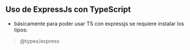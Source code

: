 
## Uso de ExpressJs con TypeScript

* básicamente para poder usar TS con expressjs se requiere instalar los tipos:
> @types/express